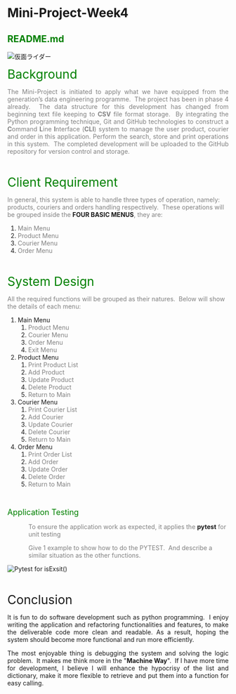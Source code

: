 # Mini-Project-Week4

<html>
<head></head>
<body data-gr-ext-installed="" data-new-gr-c-s-check-loaded="14.1087.0">
<h2><span style="color:#008000;">README.md</span></h2>
<img src="https://user-images.githubusercontent.com/87363056/203319536-c1a5608c-13e9-4a08-869f-ddab6ee92f5e.png" ALIGN=”left” alt="仮面ライダー" />

<p style="text-align: justify;"><span style="color:#008000;"><span style="font-size:28px;">Background</span></span></p>

<p style="text-align: justify;"><span style="color:#808080;">The Mini-Project is initiated to apply what we have equipped from the generation&rsquo;s data engineering programme.&nbsp; The project has been in phase 4 already.&nbsp; The data structure for this development has changed from beginning text file keeping to <strong>CSV</strong> file format storage.&nbsp; By integrating the Python programming technique, Git and GitHub technologies to construct a <strong>C</strong>ommand <strong>L</strong>ine <strong>I</strong>nterface (<strong>CLI</strong>) system to manage the user product, courier and order in this application. Perform the search, store and print operations in this system.&nbsp; The completed development will be uploaded to the GitHub repository for version control and storage.</span></p>

<p style="text-align: justify;">&nbsp;</p>
	
<p><span style="color: rgb(0, 128, 0); font-size: 28px; text-align: justify;">Client Requirement</span></p>

<p><span style="color:#808080;">In general, this system is able to handle three types of operation, namely: products, couriers and orders handling respectively.&nbsp; These operations will be grouped inside the </span><strong>FOUR&nbsp;BASIC MENUS</strong><span style="color:#808080;">, they are:</span></p>

<ol>
	<li><span style="color:#808080;">Main Menu</span></li>
	<li><span style="color:#808080;">Product Menu</span></li>
	<li><span style="color:#808080;">Courier Menu</span></li>
	<li><span style="color:#808080;">Order Menu</span></li>
</ol>

<p style="text-align: justify;">&nbsp;</p>
	
<p style="text-align: justify;"><span style="color:#008000;"><span style="font-size:28px;">System Design</span></span></p>	

<p><span style="color:#808080;">All the required functions will be grouped as their natures.&nbsp; Below will show the details of each menu:</span></p>

<ol>
	<li>Main Menu
	<ol>
		<li><span style="color:#808080;">Product Menu</span></li>
		<li><span style="color:#808080;">Courier Menu</span></li>
		<li><span style="color:#808080;">Order Menu</span></li>
		<li><span style="color:#808080;">Exit Menu</span></li>
	</ol>
	</li>
	<li value="2">Product Menu
	<ol>
		<li><span style="color:#808080;">Print Product List</span></li>
		<li><span style="color:#808080;">Add Product</span></li>
		<li><span style="color:#808080;">Update Product</span></li>
		<li><span style="color:#808080;">Delete Product</span></li>
		<li><span style="color:#808080;">Return to Main</span></li>
	</ol>
	</li>
	<li value="3">Courier Menu
	<ol>
		<li><span style="color:#808080;">Print Courier List</span></li>
		<li><span style="color:#808080;">Add Courier</span></li>
		<li><span style="color:#808080;">Update Courier</span></li>
		<li><span style="color:#808080;">Delete Courier</span></li>
		<li><span style="color:#808080;">Return to Main</span></li>
	</ol>
	</li>
	<li value="4">Order Menu
	<ol>
		<li><span style="color:#808080;">Print Order List</span></li>
		<li><span style="color:#808080;">Add Order</span></li>
		<li><span style="color:#808080;">Update Order</span></li>
		<li><span style="color:#808080;">Delete Order</span></li>
		<li><span style="color:#808080;">Return to Main</span></li>
	</ol>
	</li>
</ol>

	
<p style="text-align: justify;">&nbsp;</p>
	
<p><span style="color:#008000;"><span style="font-size:18px;">Application Testing</span></span></p>

<p style="margin-left:36pt;"><span style="color:#808080;">To ensure the application work as expected, it applies&nbsp;the </span><strong>pytest</strong><span style="color:#808080;"> for unit testing</span></p>

<p style="margin-left:36pt;"><span style="color:#808080;">Give 1 example to show how to do the PYTEST.&nbsp; And describe a similar situation as the other functions.</span></p>

<img src="https://user-images.githubusercontent.com/87363056/203319472-d6847a4b-a4a0-48ce-aa9f-62f59df81a15.png" alt="Pytest for isExsit()" />	
	
<p style="text-align: justify;">&nbsp;</p>
	
<p style="text-align: justify;"><span style="font-size:28px;">Conclusion</span></p>

<p style="text-align: justify;">It is fun to do software development such as python programming.&nbsp; I enjoy writing the application and refactoring functionalities and features, to make the deliverable code more clean and readable.  As a result, hoping the system should become more functional and run more efficiently.&nbsp;</p>

<p style="text-align: justify;">The most enjoyable thing is debugging the system and solving the logic problem.&nbsp; It makes me think more in the &quot;<strong>Machine Way</strong>&quot;.&nbsp; If I have more time for development, I believe I will enhance the hypocrisy of the list and dictionary, make it more flexible to retrieve and put them into a function for easy calling.</p>

<grammarly-desktop-integration data-grammarly-shadow-root="true"></grammarly-desktop-integration></body>
</html>

